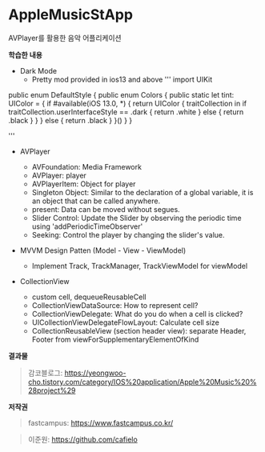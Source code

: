 # AppleMusicStApp
AVPlayer를 활용한 음악 어플리케이션


**학습한 내용**

+ Dark Mode
  - Pretty mod provided in ios13 and above
'''
import UIKit

public enum DefaultStyle {
    public enum Colors {
        public static let tint: UIColor = {
            if #available(iOS 13.0, *) {
                return UIColor { traitCollection in
                    if traitCollection.userInterfaceStyle == .dark {
                        return .white
                    } else {
                        return .black
                    }
                }
            } else {
                return .black
            }
        }()
    }
}

'''

+ AVPlayer
  - AVFoundation: Media Framework
  - AVPlayer: player
  - AVPlayerItem: Object for player
  - Singleton Object: Similar to the declaration of a global variable, it is an object that can be called anywhere.
  - present: Data can be moved without segues.
  - Slider Control: Update the Slider by observing the periodic time using 'addPeriodicTimeObserver'
  - Seeking: Control the player by changing the slider's value.

+ MVVM Design Patten (Model - View - ViewModel)
  - Implement Track, TrackManager, TrackViewModel for viewModel

+ CollectionView
  - custom cell, dequeueReusableCell
  - CollectionViewDataSource: How to represent cell?
  - CollectionViewDelegate: What do you do when a cell is clicked?
  - UICollectionViewDelegateFlowLayout: Calculate cell size
  - CollectionReusableView (section header view): separate Header, Footer from viewForSupplementaryElementOfKind


**결과물**

> 감코블로그: https://yeongwoo-cho.tistory.com/category/IOS%20application/Apple%20Music%20%28project%29


**저작권**
> fastcampus: https://www.fastcampus.co.kr/

> 이준원: https://github.com/cafielo

